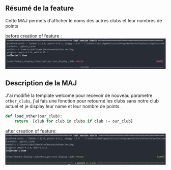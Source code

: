 ## Résumé de la feature

Cette  MAJ permets d'afficher le noms des autres clubs et leur nombres de points

before creation of feature :
![alt text](image.png)

## Description de la MAJ

J'ai modifié la template welcome pour recevoir de nouveau parametre `other_clubs`, j'ai fais une fonction pour retourné les clubs sans notre club actuel et je display leur name et leur nombre de points.

```py
def load_other(our_club):
    return  [club for club in clubs if club != our_club]
```

after creation of feature:
![alt text](image-1.png)